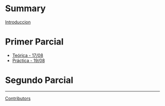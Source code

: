 # Summary

[Introduccion](introduccion.md)

# Primer Parcial
- [Teórica - 17/08](./teoricas/17_08.md)
- [Práctica - 19/08](./practicas/19_08.md)

# Segundo Parcial

-----------

[Contributors](misc/contributors.md)
